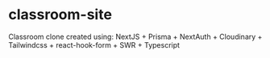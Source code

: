 # classroom-site
Classroom clone created using:
NextJS + Prisma + NextAuth + Cloudinary + Tailwindcss + react-hook-form + SWR + Typescript
